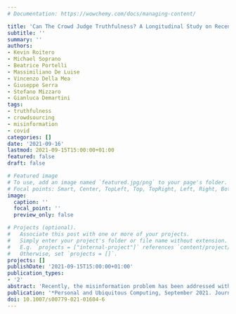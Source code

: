 ```yaml
---
# Documentation: https://wowchemy.com/docs/managing-content/

title: 'Can The Crowd Judge Truthfulness? A Longitudinal Study on Recent Misinformation About COVID-19'
subtitle: ''
summary: ''
authors:
- Kevin Roitero
- Michael Soprano
- Beatrice Portelli
- Massimiliano De Luise
- Vincenzo Della Mea
- Giuseppe Serra
- Stefano Mizzaro
- Gianluca Demartini
tags:
- truthfulness
- crowdsourcing
- misinformation
- covid
categories: []
date: '2021-09-16'
lastmod: 2021-09-15T15:00:00+01:00
featured: false
draft: false

# Featured image
# To use, add an image named `featured.jpg/png` to your page's folder.
# Focal points: Smart, Center, TopLeft, Top, TopRight, Left, Right, BottomLeft, Bottom, BottomRight.
image:
  caption: ''
  focal_point: ''
  preview_only: false

# Projects (optional).
#   Associate this post with one or more of your projects.
#   Simply enter your project's folder or file name without extension.
#   E.g. `projects = ["internal-project"]` references `content/project/deep-learning/index.md`.
#   Otherwise, set `projects = []`.
projects: []
publishDate: '2021-09-15T15:00:00+01:00'
publication_types:
- '2'
abstract: 'Recently, the misinformation problem has been addressed with a crowdsourcing-based approach: to assess the truthfulness of a statement, instead of relying on a few experts, a crowd of non-expert is exploited. We study whether crowdsourcing is an effective and reliable method to assess truthfulness during a pandemic, targeting statements related to COVID-19, thus addressing (mis)information that is both related to a sensitive and personal issue and very recent as compared to when the judgment is done. In our experiments, crowd workers are asked to assess the truthfulness of statements, and to provide evidence for the assessments. Besides showing that the crowd is able to accurately judge the truthfulness of the statements, we report results on workers behavior, agreement among workers, effect of aggregation functions, of scales transformations, and of workers background and bias. We perform a longitudinal study by re-launching the task multiple times with both novice and experienced workers, deriving important insights on how the behavior and quality change over time. Our results show that workers are able to detect and objectively categorize online (mis)information related to COVID-19; both crowdsourced and expert judgments can be transformed and aggregated to improve quality; worker background and other signals (e.g., source of information, behavior) impact the quality of the data. The longitudinal study demonstrates that the time-span has a major effect on the quality of the judgments, for both novice and experienced workers. Finally, we provide an extensive failure analysis of the statements misjudged by the crowd-workers.'
publication: '*Personal and Ubiquitous Computing, September 2021. Journal Rank: Scimago Q2 (2020)*'
doi: 10.1007/s00779-021-01604-6
---
```

